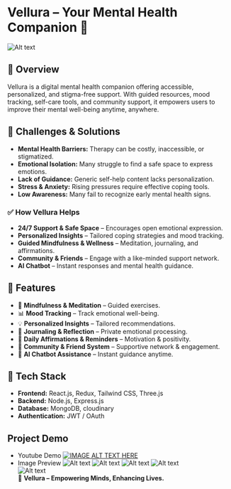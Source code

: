 # Vellura – Your Mental Health Companion 💙

![Alt text](https://drive.google.com/uc?export=view&id=1RIzmq4EDvjUu3k3oUry2a2GmJ_FKM-wW)

## 🌿 Overview
Vellura is a digital mental health companion offering accessible, personalized, and stigma-free support. With guided resources, mood tracking, self-care tools, and community support, it empowers users to improve their mental well-being anytime, anywhere.

## 🚀 Challenges & Solutions
- **Mental Health Barriers:** Therapy can be costly, inaccessible, or stigmatized.
- **Emotional Isolation:** Many struggle to find a safe space to express emotions.
- **Lack of Guidance:** Generic self-help content lacks personalization.
- **Stress & Anxiety:** Rising pressures require effective coping tools.
- **Low Awareness:** Many fail to recognize early mental health signs.

### ✅ **How Vellura Helps**
- **24/7 Support & Safe Space** – Encourages open emotional expression.
- **Personalized Insights** – Tailored coping strategies and mood tracking.
- **Guided Mindfulness & Wellness** – Meditation, journaling, and affirmations.
- **Community & Friends** – Engage with a like-minded support network.
- **AI Chatbot** – Instant responses and mental health guidance.

## 📌 Features
- 🧘 **Mindfulness & Meditation** – Guided exercises.
- 📊 **Mood Tracking** – Track emotional well-being.
- 💡 **Personalized Insights** – Tailored recommendations.
- 📝 **Journaling & Reflection** – Private emotional processing.
- 🔔 **Daily Affirmations & Reminders** – Motivation & positivity.
- 🤝 **Community & Friend System** – Supportive network & engagement.
- 🤖 **AI Chatbot Assistance** – Instant guidance anytime.

## 🔧 Tech Stack
- **Frontend:** React.js, Redux, Tailwind CSS, Three.js
- **Backend:** Node.js, Express.js
- **Database:** MongoDB, cloudinary
- **Authentication:** JWT / OAuth

## Project Demo
   - Youtube Demo
   [![IMAGE ALT TEXT HERE](https://drive.google.com/uc?export=view&id=1RIzmq4EDvjUu3k3oUry2a2GmJ_FKM-wW)](https://www.youtube.com/watch?v=a-IORvzwHZ8&ab_channel=JashanpreetSingh)
  - Image Preview
    ![Alt text](https://drive.google.com/uc?export=view&id=1OuwbL5QGAl3hB6ydTxdbA6scoH9AF92z)
    ![Alt text](https://drive.google.com/uc?export=view&id=1Aa_G-6SnLzq0N98Iot5bceQngFRWcjKP)
    ![Alt text](https://drive.google.com/uc?export=view&id=1ssI7YIIjBnB21-FH1FPOHVCy4m9aBIcJ)
    ![Alt text](https://drive.google.com/uc?export=view&id=1hC6DOBWTIwVmOgRwOGHsjGFQLl5Ui-xl)  
    ![Alt text](https://drive.google.com/uc?export=view&id=1HCKtskXK6lJOtaFktvSQR-iudr_60QIP)  
💙 **Vellura – Empowering Minds, Enhancing Lives.**
